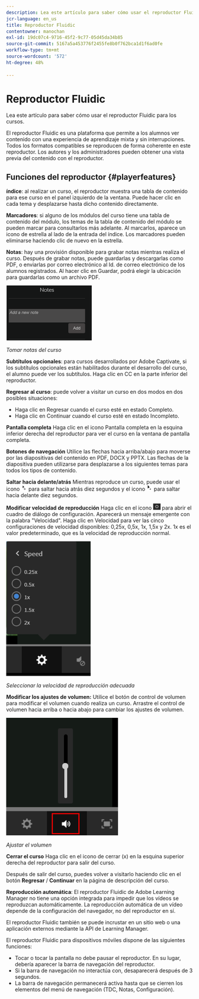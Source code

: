 ```yaml
---
description: Lea este artículo para saber cómo usar el reproductor Fluidic para los cursos.
jcr-language: en_us
title: Reproductor Fluidic
contentowner: manochan
exl-id: 19dc07c4-9716-45f2-9c77-05d45da34b85
source-git-commit: 5167a5a453776f2455fe8b0f762bca1d1f6ad0fe
workflow-type: tm+mt
source-wordcount: '572'
ht-degree: 48%

---
```


# Reproductor Fluidic

Lea este artículo para saber cómo usar el reproductor Fluidic para los cursos.

El reproductor Fluidic es una plataforma que permite a los alumnos ver contenido con una experiencia de aprendizaje mixta y sin interrupciones. Todos los formatos compatibles se reproducen de forma coherente en este reproductor. Los autores y los administradores pueden obtener una vista previa del contenido con el reproductor.

## Funciones del reproductor {#playerfeatures}

<!--![](assets/fluidicplayer-callout.png)-->

**índice**: al realizar un curso, el reproductor muestra una tabla de contenido para ese curso en el panel izquierdo de la ventana. Puede hacer clic en cada tema y desplazarse hasta dicho contenido directamente.

**Marcadores**: si alguno de los módulos del curso tiene una tabla de contenido del módulo, los temas de la tabla de contenido del módulo se pueden marcar para consultarlos más adelante. Al marcarlos, aparece un icono de estrella al lado de la entrada del índice. Los marcadores pueden eliminarse haciendo clic de nuevo en la estrella.

**Notas**: hay una provisión disponible para grabar notas mientras realiza el curso. Después de grabar notas, puede guardarlas y descargarlas como PDF, o enviarlas por correo electrónico al Id. de correo electrónico de los alumnos registrados. Al hacer clic en Guardar, podrá elegir la ubicación para guardarlas como un archivo PDF.

![](assets/notes.png)

*Tomar notas del curso*

**Subtítulos opcionales**: para cursos desarrollados por Adobe Captivate, si los subtítulos opcionales están habilitados durante el desarrollo del curso, el alumno puede ver los subtítulos. Haga clic en CC en la parte inferior del reproductor.

**Regresar al curso**: puede volver a visitar un curso en dos modos en dos posibles situaciones:

* Haga clic en Regresar cuando el curso esté en estado Completo.
* Haga clic en Continuar cuando el curso esté en estado Incompleto.

**Pantalla completa** Haga clic en el icono Pantalla completa en la esquina inferior derecha del reproductor para ver el curso en la ventana de pantalla completa.

**Botones de navegación** Utilice las flechas hacia arriba/abajo para moverse por las diapositivas del contenido en PDF, DOCX y PPTX. Las flechas de la diapositiva pueden utilizarse para desplazarse a los siguientes temas para todos los tipos de contenido.

**Saltar hacia delante/atrás** Mientras reproduce un curso, puede usar el icono ![](assets/asset-1.png) para saltar hacia atrás diez segundos y el icono ![](assets/assets-2.png) para saltar hacia delante diez segundos.

**Modificar velocidad de reproducción** Haga clic en el icono ![](assets/speedicon.png) para abrir el cuadro de diálogo de configuración. Aparecerá un mensaje emergente con la palabra &quot;Velocidad&quot;. Haga clic en Velocidad para ver las cinco configuraciones de velocidad disponibles: 0,25x, 0,5x, 1x, 1,5x y 2x. 1x es el valor predeterminado, que es la velocidad de reproducción normal.

![](assets/speedvariants.png)

*Seleccionar la velocidad de reproducción adecuada*

**Modificar los ajustes de volumen:** Utilice el botón de control de volumen para modificar el volumen cuando realiza un curso. Arrastre el control de volumen hacia arriba o hacia abajo para cambiar los ajustes de volumen.

![](assets/volumecontrol.png)

*Ajustar el volumen*

**Cerrar el curso** Haga clic en el icono de cerrar (x) en la esquina superior derecha del reproductor para salir del curso.

Después de salir del curso, puedes volver a visitarlo haciendo clic en el botón **Regresar** / **Continuar** en la página de descripción del curso.

**Reproducción automática**: El reproductor Fluidic de Adobe Learning Manager no tiene una opción integrada para impedir que los vídeos se reproduzcan automáticamente. La reproducción automática de un vídeo depende de la configuración del navegador, no del reproductor en sí.

El reproductor Fluidic también se puede incrustar en un sitio web o una aplicación externos mediante la API de Learning Manager.

El reproductor Fluidic para dispositivos móviles dispone de las siguientes funciones:

* Tocar o tocar la pantalla no debe pausar el reproductor. En su lugar, debería aparecer la barra de navegación del reproductor.
* Si la barra de navegación no interactúa con, desaparecerá después de 3 segundos.
* La barra de navegación permanecerá activa hasta que se cierren los elementos del menú de navegación (TDC, Notas, Configuración).

